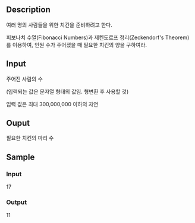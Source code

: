## Description 
여러 명의 사람들을 위한 치킨을 준비하려고 한다.

피보나치 수열(Fibonacci Numbers)과 제켄도르프 정리(Zeckendorf's Theorem)를 이용하여, 인원 수가 주어졌을 때 필요한 치킨의 양을 구하여라.    

## Input
주어진 사람의 수

(입력되는 값은 문자열 형태의 값임. 형변환 후 사용할 것)

입력 값은 최대 300,000,000 이하의 자연    

## Ouput
필요한 치킨의 마리 수    

## Sample
### Input 
17     
### Output 
11
